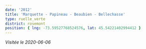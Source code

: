 ```yaml
---
date: '2012'
title: 'Marquette - Papineau - Beaubien - Bellechasse'
type: ruelle_verte
district: rosemont
position: { lng: -73.59527768524576, lat: 45.54221402994412 }
---
```


_Visitée le 2020-06-06_ 